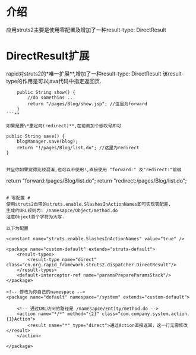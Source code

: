 # 介绍 #
应用struts2主要是使用零配置及增加了一种result-type: DirectResult

# DirectResult扩展 #

rapid对struts2的\*唯一扩展**,增加了一种result-type: DirectResult
该result-type的作用是可以java代码中指定返回页.
```
	public String show() {
		//do somethins ...
		return "/pages/Blog/show.jsp"; //这里为forward
	}
```**

如果是要\*重定向(redirect)**,在前面加个感叹号即可
```
	public String save() {
		blogManager.save(blog);
		return "!/pages/Blog/list.do"; //这里为redirect
	}
```**

并且你如果觉得比较混淆,也可以不使用!,直接使用 "forward:" 及"redirect:"前缀
```
return "forward:/pages/Blog/list.do";
return "redirect:/pages/Blog/list.do";
```

# 零配置 #
使用struts2自带的struts.enable.SlashesInActionNames即可实现零配置.
生成的URL规则为: /namesapce/Object/method.do
注意Object首个字符为大写.

以下为配置
```
    <constant name="struts.enable.SlashesInActionNames" value="true" />

	<package name="custom-default" extends="struts-default">
        <result-types>
            <result-type name="direct" class="cn.org.rapid_framework.struts2.dispatcher.DirectResult"/>
        </result-types>
        <default-interceptor-ref name="paramsPrepareParamsStack"/>
  	</package>
  	
  	<!-- 修改为你自己的namespace -->
    <package name="default" namespace="/system" extends="custom-default">
		
		<!-- 通过URL访问的路径是 /namesapce/Entity/method.do -->
		<action name="*/*" method="{2}" class="com.company.system.action.{1}Action">
		    <result name="*" type="direct">通过Action直接返回，这一行无需修改</result>
		</action>
						
    </package>
```